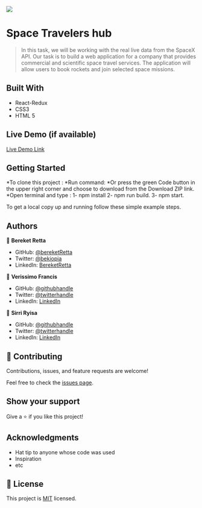 ![](https://img.shields.io/badge/Microverse-blueviolet)

# Space Travelers hub

> In this task, we will be working with the real live data from the SpaceX API. Our task is to build a web application for a company that provides commercial and scientific space travel services. The application will allow users to book rockets and join selected space missions.


## Built With

- React-Redux
- CSS3
- HTML 5

## Live Demo (if available)

[Live Demo Link](https://livedemo.com)


## Getting Started
*To clone this project :
*Run command:
*Or press the green Code button in the upper right corner and choose to download from the Download ZIP link.
*Open terminal and type : 1- npm install 2- npm run build. 3- npm start.


To get a local copy up and running follow these simple example steps.



## Authors

👤 **Bereket Retta**

- GitHub: [@bereketRetta](https://github.com/bereketretta)
- Twitter: [@bekiopia](https://twitter.com/bekiopia)
- LinkedIn: [BereketRetta](https://linkedin.com/in/bereket-retta)

👤 **Verissimo Francis**

- GitHub: [@githubhandle](https://github.com/VTY1999)
- Twitter: [@twitterhandle](https://twitter.com/verissimoty?s=09)
- LinkedIn: [LinkedIn](https://www.linkedin.com/in/francis-o-verissimo/)

👤 **Sirri Ryisa**

- GitHub: [@githubhandle](https://github.com/SirriRyisa)
- Twitter: [@twitterhandle](https://twitter.com/n_ryisa)
- LinkedIn: [LinkedIn](https://www.linkedin.com/in/ryisa-sirri-ngwa-a30013202)

## 🤝 Contributing

Contributions, issues, and feature requests are welcome!

Feel free to check the [issues page](../../issues/).

## Show your support

Give a ⭐️ if you like this project!

## Acknowledgments

- Hat tip to anyone whose code was used
- Inspiration
- etc

## 📝 License

This project is [MIT](./MIT.md) licensed.
